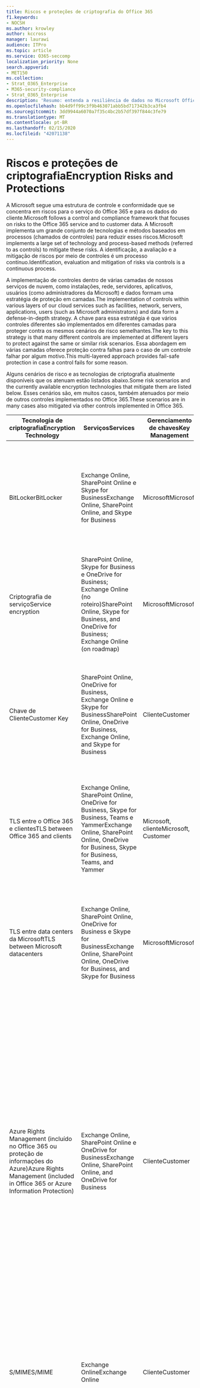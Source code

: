 ```yaml
---
title: Riscos e proteções de criptografia do Office 365
f1.keywords:
- NOCSH
ms.author: krowley
author: kccross
manager: laurawi
audience: ITPro
ms.topic: article
ms.service: O365-seccomp
localization_priority: None
search.appverid:
- MET150
ms.collection:
- Strat_O365_Enterprise
- M365-security-compliance
- Strat_O365_Enterprise
description: 'Resumo: entenda a resiliência de dados no Microsoft Office 365.'
ms.openlocfilehash: bb4d9ff99c3f9b463071abb5bd717342b3ca3fb4
ms.sourcegitcommit: 3dd9944a6070a7f35c4bc2b57df397f844c3fe79
ms.translationtype: MT
ms.contentlocale: pt-BR
ms.lasthandoff: 02/15/2020
ms.locfileid: "42071138"
---
```

# <a name="encryption-risks-and-protections"></a><span data-ttu-id="19084-103">Riscos e proteções de criptografia</span><span class="sxs-lookup"><span data-stu-id="19084-103">Encryption Risks and Protections</span></span>

<span data-ttu-id="19084-104">A Microsoft segue uma estrutura de controle e conformidade que se concentra em riscos para o serviço do Office 365 e para os dados do cliente.</span><span class="sxs-lookup"><span data-stu-id="19084-104">Microsoft follows a control and compliance framework that focuses on risks to the Office 365 service and to customer data.</span></span> <span data-ttu-id="19084-105">A Microsoft implementa um grande conjunto de tecnologias e métodos baseados em processos (chamados de controles) para reduzir esses riscos.</span><span class="sxs-lookup"><span data-stu-id="19084-105">Microsoft implements a large set of technology and process-based methods (referred to as controls) to mitigate these risks.</span></span> <span data-ttu-id="19084-106">A identificação, a avaliação e a mitigação de riscos por meio de controles é um processo contínuo.</span><span class="sxs-lookup"><span data-stu-id="19084-106">Identification, evaluation and mitigation of risks via controls is a continuous process.</span></span> 

<span data-ttu-id="19084-107">A implementação de controles dentro de várias camadas de nossos serviços de nuvem, como instalações, rede, servidores, aplicativos, usuários (como administradores da Microsoft) e dados formam uma estratégia de proteção em camadas.</span><span class="sxs-lookup"><span data-stu-id="19084-107">The implementation of controls within various layers of our cloud services such as facilities, network, servers, applications, users (such as Microsoft administrators) and data form a defense-in-depth strategy.</span></span> <span data-ttu-id="19084-108">A chave para essa estratégia é que vários controles diferentes são implementados em diferentes camadas para proteger contra os mesmos cenários de risco semelhantes.</span><span class="sxs-lookup"><span data-stu-id="19084-108">The key to this strategy is that many different controls are implemented at different layers to protect against the same or similar risk scenarios.</span></span> <span data-ttu-id="19084-109">Essa abordagem em várias camadas oferece proteção contra falhas para o caso de um controle falhar por algum motivo.</span><span class="sxs-lookup"><span data-stu-id="19084-109">This multi-layered approach provides fail-safe protection in case a control fails for some reason.</span></span>

<span data-ttu-id="19084-110">Alguns cenários de risco e as tecnologias de criptografia atualmente disponíveis que os atenuam estão listados abaixo.</span><span class="sxs-lookup"><span data-stu-id="19084-110">Some risk scenarios and the currently available encryption technologies that mitigate them are listed below.</span></span> <span data-ttu-id="19084-111">Esses cenários são, em muitos casos, também atenuados por meio de outros controles implementados no Office 365.</span><span class="sxs-lookup"><span data-stu-id="19084-111">These scenarios are in many cases also mitigated via other controls implemented in Office 365.</span></span>

| <span data-ttu-id="19084-112">Tecnologia de criptografia</span><span class="sxs-lookup"><span data-stu-id="19084-112">Encryption Technology</span></span> | <span data-ttu-id="19084-113">Serviços</span><span class="sxs-lookup"><span data-stu-id="19084-113">Services</span></span> | <span data-ttu-id="19084-114">Gerenciamento de chaves</span><span class="sxs-lookup"><span data-stu-id="19084-114">Key Management</span></span> | <span data-ttu-id="19084-115">Cenário de risco</span><span class="sxs-lookup"><span data-stu-id="19084-115">Risk Scenario</span></span> | <span data-ttu-id="19084-116">Valor</span><span class="sxs-lookup"><span data-stu-id="19084-116">Value</span></span> |
|----------------------------------------------------------------------------------|--------------------------------------------------------------------------------------------------|---------------------|------------------------------------------------------------------------------------------------------------------------------------------|---------------------------------------------------------------------------------------------------------------------------------------------------------------------------------------------------------------------------------------------------------------------------------------------------------------------------------------------------------------------------------------------------------------------------------|
| <span data-ttu-id="19084-117">BitLocker</span><span class="sxs-lookup"><span data-stu-id="19084-117">BitLocker</span></span> | <span data-ttu-id="19084-118">Exchange Online, SharePoint Online e Skype for Business</span><span class="sxs-lookup"><span data-stu-id="19084-118">Exchange Online, SharePoint Online, and Skype for Business</span></span> | <span data-ttu-id="19084-119">Microsoft</span><span class="sxs-lookup"><span data-stu-id="19084-119">Microsoft</span></span> | <span data-ttu-id="19084-120">Discos ou servidores no Office 365 são roubados ou reciclados incorretamente.</span><span class="sxs-lookup"><span data-stu-id="19084-120">Disks or servers in Office 365 are stolen or improperly recycled.</span></span> | <span data-ttu-id="19084-121">O BitLocker fornece uma abordagem que não é segura para proteção contra perda de dados devido a hardwares roubados ou incorretamente reciclados (servidor/disco).</span><span class="sxs-lookup"><span data-stu-id="19084-121">BitLocker provides a fail-safe approach to protect against loss of data due to stolen or improperly recycled hardware (server/disk).</span></span> |
| <span data-ttu-id="19084-122">Criptografia de serviço</span><span class="sxs-lookup"><span data-stu-id="19084-122">Service encryption</span></span> | <span data-ttu-id="19084-123">SharePoint Online, Skype for Business e OneDrive for Business; Exchange Online (no roteiro)</span><span class="sxs-lookup"><span data-stu-id="19084-123">SharePoint Online, Skype for Business, and OneDrive for Business; Exchange Online (on roadmap)</span></span> | <span data-ttu-id="19084-124">Microsoft</span><span class="sxs-lookup"><span data-stu-id="19084-124">Microsoft</span></span> | <span data-ttu-id="19084-125">O hacker interno ou externo tenta acessar arquivos/dados individuais como um blob.</span><span class="sxs-lookup"><span data-stu-id="19084-125">Internal or external hacker tries to access individual files/data as a blob.</span></span> | <span data-ttu-id="19084-126">Os dados criptografados não podem ser descriptografados sem acesso a chaves.</span><span class="sxs-lookup"><span data-stu-id="19084-126">The encrypted data cannot be decrypted without access to keys.</span></span> <span data-ttu-id="19084-127">Ajuda a reduzir o risco de um hacker acessar dados.</span><span class="sxs-lookup"><span data-stu-id="19084-127">Helps to mitigate risk of a hacker accessing data.</span></span> |
| <span data-ttu-id="19084-128">Chave de Cliente</span><span class="sxs-lookup"><span data-stu-id="19084-128">Customer Key</span></span> | <span data-ttu-id="19084-129">SharePoint Online, OneDrive for Business, Exchange Online e Skype for Business</span><span class="sxs-lookup"><span data-stu-id="19084-129">SharePoint Online, OneDrive for Business, Exchange Online, and Skype for Business</span></span> | <span data-ttu-id="19084-130">Cliente</span><span class="sxs-lookup"><span data-stu-id="19084-130">Customer</span></span> | <span data-ttu-id="19084-131">N/A (este recurso foi criado como um recurso de conformidade, não como uma mitigação para qualquer risco.)</span><span class="sxs-lookup"><span data-stu-id="19084-131">N/A (This feature is designed as a compliance feature; not as a mitigation for any risk.)</span></span> | <span data-ttu-id="19084-132">Ajuda os clientes a cumprir as obrigações de conformidade e regulamentação internas, e a capacidade de sair do serviço do Office 365 e revogar o acesso da Microsoft aos dados</span><span class="sxs-lookup"><span data-stu-id="19084-132">Helps customers meet internal regulation and compliance obligations, and the ability to leave the Office 365 service and revoke Microsoft’s access to data</span></span> |
| <span data-ttu-id="19084-133">TLS entre o Office 365 e clientes</span><span class="sxs-lookup"><span data-stu-id="19084-133">TLS between Office 365 and clients</span></span> | <span data-ttu-id="19084-134">Exchange Online, SharePoint Online, OneDrive for Business, Skype for Business, Teams e Yammer</span><span class="sxs-lookup"><span data-stu-id="19084-134">Exchange Online, SharePoint Online, OneDrive for Business, Skype for Business, Teams, and Yammer</span></span> | <span data-ttu-id="19084-135">Microsoft, cliente</span><span class="sxs-lookup"><span data-stu-id="19084-135">Microsoft, Customer</span></span> | <span data-ttu-id="19084-136">Man-in-the-Middle ou outro ataque para tocar no fluxo de dados entre o Office 365 e computadores cliente na Internet.</span><span class="sxs-lookup"><span data-stu-id="19084-136">Man-in-the-middle or other attack to tap the data flow between Office 365 and client computers over Internet.</span></span> | <span data-ttu-id="19084-137">Essa implementação fornece valor para a Microsoft e para os clientes e garante a integridade dos dados à medida que ele flui entre o Office 365 e o cliente.</span><span class="sxs-lookup"><span data-stu-id="19084-137">This implementation provides value to both Microsoft and customers and assures data integrity as it flows between Office 365 and the client.</span></span> |
| <span data-ttu-id="19084-138">TLS entre data centers da Microsoft</span><span class="sxs-lookup"><span data-stu-id="19084-138">TLS between Microsoft datacenters</span></span> | <span data-ttu-id="19084-139">Exchange Online, SharePoint Online, OneDrive for Business e Skype for Business</span><span class="sxs-lookup"><span data-stu-id="19084-139">Exchange Online, SharePoint Online, OneDrive for Business, and Skype for Business</span></span> | <span data-ttu-id="19084-140">Microsoft</span><span class="sxs-lookup"><span data-stu-id="19084-140">Microsoft</span></span> | <span data-ttu-id="19084-141">Man-in-the-Middle ou outro ataque para tocar no fluxo de dados do cliente entre os servidores do Office 365 localizados em diferentes Microsoft datacenters.</span><span class="sxs-lookup"><span data-stu-id="19084-141">Man-in-the-middle or other attack to tap the customer data flow between Office 365 servers located in different Microsoft datacenters.</span></span> | <span data-ttu-id="19084-142">Essa implementação é outro método para proteger os dados contra ataques entre os datacenters da Microsoft.</span><span class="sxs-lookup"><span data-stu-id="19084-142">This implementation is another method to protect data against attacks between Microsoft datacenters.</span></span> |
| <span data-ttu-id="19084-143">Azure Rights Management (incluído no Office 365 ou proteção de informações do Azure)</span><span class="sxs-lookup"><span data-stu-id="19084-143">Azure Rights Management (included in Office 365 or Azure Information Protection)</span></span> | <span data-ttu-id="19084-144">Exchange Online, SharePoint Online e OneDrive for Business</span><span class="sxs-lookup"><span data-stu-id="19084-144">Exchange Online, SharePoint Online, and OneDrive for Business</span></span> | <span data-ttu-id="19084-145">Cliente</span><span class="sxs-lookup"><span data-stu-id="19084-145">Customer</span></span> | <span data-ttu-id="19084-146">Os dados se enquadram em mãos de uma pessoa que não deve ter acesso aos dados.</span><span class="sxs-lookup"><span data-stu-id="19084-146">Data falls into the hands of a person who should not have access to the data.</span></span> | <span data-ttu-id="19084-147">A proteção de informações do Azure usa o Azure RMS, que fornece valor para os clientes usando criptografia, identidade e políticas de autorização para ajudar a proteger arquivos e emails em vários dispositivos.</span><span class="sxs-lookup"><span data-stu-id="19084-147">Azure Information Protection uses Azure RMS which provides value to customers by using encryption, identity, and authorization policies to help secure files and email across multiple devices.</span></span> <span data-ttu-id="19084-148">O Azure RMS fornece valor para os clientes em que todos os emails originados do Office 365 que correspondem a determinados critérios (ou seja, todos os emails para um determinado endereço) podem ser criptografados automaticamente antes de serem enviados para outro destinatário.</span><span class="sxs-lookup"><span data-stu-id="19084-148">Azure RMS provides value to customers where all emails originating from Office 365 that match certain criteria (i.e., all emails to a certain address) can be automatically encrypted before they get sent to another recipient.</span></span> |
| <span data-ttu-id="19084-149">S/MIME</span><span class="sxs-lookup"><span data-stu-id="19084-149">S/MIME</span></span> | <span data-ttu-id="19084-150">Exchange Online</span><span class="sxs-lookup"><span data-stu-id="19084-150">Exchange Online</span></span> | <span data-ttu-id="19084-151">Cliente</span><span class="sxs-lookup"><span data-stu-id="19084-151">Customer</span></span> | <span data-ttu-id="19084-152">O email fica nas mãos de uma pessoa que não é o destinatário pretendido.</span><span class="sxs-lookup"><span data-stu-id="19084-152">Email falls into the hands of a person who is not the intended recipient.</span></span> | <span data-ttu-id="19084-153">O S/MIME fornece valor aos clientes, assegurando que o email criptografado com S/MIME só possa ser descriptografado pelo destinatário direto do email.</span><span class="sxs-lookup"><span data-stu-id="19084-153">S/MIME provides value to customers by assuring that email encrypted with S/MIME can only be decrypted by the direct recipient of the email.</span></span> |
| <span data-ttu-id="19084-154">Criptografia de Mensagem do Office 365</span><span class="sxs-lookup"><span data-stu-id="19084-154">Office 365 Message Encryption</span></span> | <span data-ttu-id="19084-155">Exchange Online, SharePoint Online</span><span class="sxs-lookup"><span data-stu-id="19084-155">Exchange Online, SharePoint Online</span></span> | <span data-ttu-id="19084-156">Cliente</span><span class="sxs-lookup"><span data-stu-id="19084-156">Customer</span></span> | <span data-ttu-id="19084-157">Emails, incluindo anexos protegidos, se enquadram em mãos de uma pessoa dentro ou fora do Office 365, que não é o destinatário pretendido do email.</span><span class="sxs-lookup"><span data-stu-id="19084-157">Email, including protected attachments, falls in hands of a person either within or outside Office 365 who is not the intended recipient of the email.</span></span> | <span data-ttu-id="19084-158">OME fornece valor para os clientes em que todos os emails originados do Office 365 que correspondem a determinados critérios (ou seja, todos os emails de um determinado endereço) são criptografados automaticamente antes de serem enviados para outro destinatário interno ou externo.</span><span class="sxs-lookup"><span data-stu-id="19084-158">OME provides value to customers where all emails originating from Office 365 that match certain criteria (i.e., all emails to a certain address) are automatically encrypted before they get sent to another internal or an external recipient.</span></span> |
| <span data-ttu-id="19084-159">TLS SMTP com organização de parceiro</span><span class="sxs-lookup"><span data-stu-id="19084-159">SMTP TLS with partner organization</span></span> | <span data-ttu-id="19084-160">Exchange Online</span><span class="sxs-lookup"><span data-stu-id="19084-160">Exchange Online</span></span> | <span data-ttu-id="19084-161">Cliente</span><span class="sxs-lookup"><span data-stu-id="19084-161">Customer</span></span> | <span data-ttu-id="19084-162">O email é interceptado por meio de um homem ou outro ataque enquanto estiver em trânsito de um locatário do Office 365 para outra organização de parceiro.</span><span class="sxs-lookup"><span data-stu-id="19084-162">Email is intercepted via a man-in-the-middle or other attack while in transit from an Office 365 tenant to another partner organization.</span></span> | <span data-ttu-id="19084-163">Este cenário fornece valor ao cliente, de forma que eles possam enviar/receber todos os emails entre o locatário do Office 365 e a organização de email do seu parceiro dentro de um canal SMTP criptografado.</span><span class="sxs-lookup"><span data-stu-id="19084-163">This scenario provides value to the customer such that they can send/receive all emails between their Office 365 tenant and their partner’s email organization inside an encrypted SMTP channel.</span></span> |

## <a name="encryption-technologies-available-in-office-365-multi-tenant-environments"></a><span data-ttu-id="19084-164">Tecnologias de criptografia disponíveis nos ambientes de vários locatários do Office 365</span><span class="sxs-lookup"><span data-stu-id="19084-164">Encryption technologies available in Office 365 multi-tenant environments</span></span>

| <span data-ttu-id="19084-165">Tecnologia de criptografia</span><span class="sxs-lookup"><span data-stu-id="19084-165">Encryption Technology</span></span> | <span data-ttu-id="19084-166">Implementado por</span><span class="sxs-lookup"><span data-stu-id="19084-166">Implemented by</span></span> | <span data-ttu-id="19084-167">Algoritmo de troca de chaves e segurança</span><span class="sxs-lookup"><span data-stu-id="19084-167">Key Exchange Algorithm and Strength</span></span> | <span data-ttu-id="19084-168">Gerenciamento de chaves \*</span><span class="sxs-lookup"><span data-stu-id="19084-168">Key Management\*</span></span> | <span data-ttu-id="19084-169">FIPS 140-2 validado</span><span class="sxs-lookup"><span data-stu-id="19084-169">FIPS 140-2 Validated</span></span> |
|----------------------------------------------------------------------------------|-------------------------|------------------------------------------------------------------------------------------------------------------------------------------------------------------------------------|--------------------------------------------------------------------------------------------------------------------------------------------------------------------------------------------------------------------------------------------------------------------------------------------------------------------------------------------------------------------------------------------------------------------------------------------------------------------------------------------------------------------------------------------------------------------------------------------------------------------------------------------------------------------------------------------------------------------------------------------------------------------------------------------------------------------------------------------------------------------------------------------------------------|-----------------------------------------------------------------------|
| <span data-ttu-id="19084-170">BitLocker</span><span class="sxs-lookup"><span data-stu-id="19084-170">BitLocker</span></span> | <span data-ttu-id="19084-171">Exchange Online</span><span class="sxs-lookup"><span data-stu-id="19084-171">Exchange Online</span></span> | <span data-ttu-id="19084-172">AES 128-bit +</span><span class="sxs-lookup"><span data-stu-id="19084-172">AES 128-bit+</span></span> | <span data-ttu-id="19084-173">A chave externa AES é armazenada em um segredo seguro e no registro do Exchange Server.</span><span class="sxs-lookup"><span data-stu-id="19084-173">AES external key is stored in a Secret Safe and in the registry of the Exchange server.</span></span> <span data-ttu-id="19084-174">O segredo é um repositório seguro que requer elevação e aprovações de alto nível para o acesso.</span><span class="sxs-lookup"><span data-stu-id="19084-174">The Secret Safe is a secured repository that requires high-level elevation and approvals to access.</span></span> <span data-ttu-id="19084-175">O acesso pode ser solicitado e aprovado apenas usando uma ferramenta interna chamada lockbox.</span><span class="sxs-lookup"><span data-stu-id="19084-175">Access can be requested and approved only by using an internal tool called Lockbox.</span></span> <span data-ttu-id="19084-176">A chave externa AES também é armazenada no módulo de plataforma confiável no servidor.</span><span class="sxs-lookup"><span data-stu-id="19084-176">The AES external key is also stored in the Trusted Platform Module in the server.</span></span> <span data-ttu-id="19084-177">Uma senha numérica de 48 dígitos é armazenada no Active Directory e protegida por lockbox.</span><span class="sxs-lookup"><span data-stu-id="19084-177">A 48-digit numerical password is stored in Active Directory and protected by Lockbox.</span></span> | <span data-ttu-id="19084-178">Sim, para servidores que usam AES 256 bits \* \*</span><span class="sxs-lookup"><span data-stu-id="19084-178">Yes, for servers that use AES 256-bit\*\*</span></span> |
|  | <span data-ttu-id="19084-179">SharePoint Online</span><span class="sxs-lookup"><span data-stu-id="19084-179">SharePoint Online</span></span> | <span data-ttu-id="19084-180">AES de 256 bits</span><span class="sxs-lookup"><span data-stu-id="19084-180">AES 256-bit</span></span> | <span data-ttu-id="19084-181">A chave externa AES é armazenada em um segredo seguro.</span><span class="sxs-lookup"><span data-stu-id="19084-181">AES external key is stored in a Secret Safe.</span></span> <span data-ttu-id="19084-182">O segredo é um repositório seguro que requer elevação e aprovações de alto nível para o acesso.</span><span class="sxs-lookup"><span data-stu-id="19084-182">The Secret Safe is a secured repository that requires high-level elevation and approvals to access.</span></span> <span data-ttu-id="19084-183">O acesso pode ser solicitado e aprovado apenas usando uma ferramenta interna chamada lockbox.</span><span class="sxs-lookup"><span data-stu-id="19084-183">Access can be requested and approved only by using an internal tool called Lockbox.</span></span> <span data-ttu-id="19084-184">A chave externa AES também é armazenada no módulo de plataforma confiável no servidor.</span><span class="sxs-lookup"><span data-stu-id="19084-184">The AES external key is also stored in the Trusted Platform Module in the server.</span></span> <span data-ttu-id="19084-185">Uma senha numérica de 48 dígitos é armazenada no Active Directory e protegida por lockbox.</span><span class="sxs-lookup"><span data-stu-id="19084-185">A 48-digit numerical password is stored in Active Directory and protected by Lockbox.</span></span> | <span data-ttu-id="19084-186">Sim</span><span class="sxs-lookup"><span data-stu-id="19084-186">Yes</span></span> |
|  | <span data-ttu-id="19084-187">Skype for Business</span><span class="sxs-lookup"><span data-stu-id="19084-187">Skype for Business</span></span> | <span data-ttu-id="19084-188">AES de 256 bits</span><span class="sxs-lookup"><span data-stu-id="19084-188">AES 256-bit</span></span> | <span data-ttu-id="19084-189">A chave externa AES é armazenada em um segredo seguro.</span><span class="sxs-lookup"><span data-stu-id="19084-189">AES external key is stored in a Secret Safe.</span></span> <span data-ttu-id="19084-190">O segredo é um repositório seguro que requer elevação e aprovações de alto nível para o acesso.</span><span class="sxs-lookup"><span data-stu-id="19084-190">The Secret Safe is a secured repository that requires high-level elevation and approvals to access.</span></span> <span data-ttu-id="19084-191">O acesso pode ser solicitado e aprovado apenas usando uma ferramenta interna chamada lockbox.</span><span class="sxs-lookup"><span data-stu-id="19084-191">Access can be requested and approved only by using an internal tool called Lockbox.</span></span> <span data-ttu-id="19084-192">A chave externa AES também é armazenada no módulo de plataforma confiável no servidor.</span><span class="sxs-lookup"><span data-stu-id="19084-192">The AES external key is also stored in the Trusted Platform Module in the server.</span></span> <span data-ttu-id="19084-193">Uma senha numérica de 48 dígitos é armazenada no Active Directory e protegida por lockbox.</span><span class="sxs-lookup"><span data-stu-id="19084-193">A 48-digit numerical password is stored in Active Directory and protected by Lockbox.</span></span> | <span data-ttu-id="19084-194">Sim</span><span class="sxs-lookup"><span data-stu-id="19084-194">Yes</span></span> |
| <span data-ttu-id="19084-195">Criptografia de serviço</span><span class="sxs-lookup"><span data-stu-id="19084-195">Service Encryption</span></span> | <span data-ttu-id="19084-196">SharePoint Online</span><span class="sxs-lookup"><span data-stu-id="19084-196">SharePoint Online</span></span> | <span data-ttu-id="19084-197">AES de 256 bits</span><span class="sxs-lookup"><span data-stu-id="19084-197">AES 256-bit</span></span> | <span data-ttu-id="19084-198">As chaves usadas para criptografar os BLOBs são armazenadas no banco de dados de conteúdo do SharePoint Online.</span><span class="sxs-lookup"><span data-stu-id="19084-198">The keys used to encrypt the blobs are stored in the SharePoint Online Content Database.</span></span> <span data-ttu-id="19084-199">Os bancos de dados de conteúdo do SharePoint Online são protegidos por controles de acesso ao banco de dados e criptografia em repouso.</span><span class="sxs-lookup"><span data-stu-id="19084-199">The SharePoint Online Content Databases is protected by database access controls and encryption at rest.</span></span> <span data-ttu-id="19084-200">A criptografia é realizada usando o TDE no banco de dados SQL do Azure.</span><span class="sxs-lookup"><span data-stu-id="19084-200">Encryption is performed using TDE in Azure SQL Database.</span></span> <span data-ttu-id="19084-201">Esses segredos estão no nível de serviço do SharePoint Online, e não no nível do locatário.</span><span class="sxs-lookup"><span data-stu-id="19084-201">These secrets are at the service level for SharePoint Online, not at the tenant level.</span></span> <span data-ttu-id="19084-202">Esses segredos (às vezes chamados de chaves mestras) são armazenados em um repositório seguro separado chamado de armazenamento de chave.</span><span class="sxs-lookup"><span data-stu-id="19084-202">These secrets (sometimes referred to as the master keys) are stored in a separate secure repository called the Key Store.</span></span> <span data-ttu-id="19084-203">O TDE fornece segurança em repouso para o banco de dados ativo e os backups e logs de transações.</span><span class="sxs-lookup"><span data-stu-id="19084-203">TDE provides security at rest for both the active database and the database backups and transaction logs.</span></span> <span data-ttu-id="19084-204">Quando os clientes fornecem a chave opcional, a chave do cliente é armazenada no Azure Key Vault, e o serviço usa a chave para criptografar uma chave de locatário, que é usada para criptografar uma chave de site, que é usada para criptografar as chaves de nível de arquivo.</span><span class="sxs-lookup"><span data-stu-id="19084-204">When customers provide the optional key, the customer key is stored in Azure Key Vault, and the service uses the key to encrypt a tenant key, which is used to encrypt a site key, which is then used to encrypt the file level keys.</span></span> <span data-ttu-id="19084-205">Essencialmente, uma nova hierarquia de chave é introduzida quando o cliente fornece uma chave.</span><span class="sxs-lookup"><span data-stu-id="19084-205">Essentially, a new key hierarchy is introduced when the customer provides a key.</span></span> | <span data-ttu-id="19084-206">Sim</span><span class="sxs-lookup"><span data-stu-id="19084-206">Yes</span></span> |
|  | <span data-ttu-id="19084-207">Skype for Business</span><span class="sxs-lookup"><span data-stu-id="19084-207">Skype for Business</span></span> | <span data-ttu-id="19084-208">AES de 256 bits</span><span class="sxs-lookup"><span data-stu-id="19084-208">AES 256-bit</span></span> | <span data-ttu-id="19084-209">Cada item de dados é criptografado usando uma chave de 256 bits gerada aleatoriamente diferente.</span><span class="sxs-lookup"><span data-stu-id="19084-209">Each piece of data is encrypted using a different randomly generated 256-bit key.</span></span> <span data-ttu-id="19084-210">A chave de criptografia é armazenada em um arquivo XML de metadados correspondente, que também é criptografado por uma chave mestra por conferência.</span><span class="sxs-lookup"><span data-stu-id="19084-210">The encryption key is stored in a corresponding metadata XML file which is also encrypted by a per-conference master key.</span></span> <span data-ttu-id="19084-211">A chave mestra também é gerada aleatoriamente uma vez por conferência.</span><span class="sxs-lookup"><span data-stu-id="19084-211">The master key is also randomly generated once per conference.</span></span> | <span data-ttu-id="19084-212">Sim</span><span class="sxs-lookup"><span data-stu-id="19084-212">Yes</span></span> |
|  | <span data-ttu-id="19084-213">Exchange Online</span><span class="sxs-lookup"><span data-stu-id="19084-213">Exchange Online</span></span> | <span data-ttu-id="19084-214">AES de 256 bits</span><span class="sxs-lookup"><span data-stu-id="19084-214">AES 256-bit</span></span> | <span data-ttu-id="19084-215">Cada caixa de correio é criptografada usando uma política de criptografia de dados que usa chaves de criptografia controladas pela Microsoft (no roteiro) ou pelo cliente (quando a chave do cliente é usada).</span><span class="sxs-lookup"><span data-stu-id="19084-215">Each mailbox is encrypted using a data encryption policy that uses encryption keys controlled by Microsoft (on roadmap) or by the customer (when Customer Key is used).</span></span> | <span data-ttu-id="19084-216">Sim</span><span class="sxs-lookup"><span data-stu-id="19084-216">Yes</span></span> |
| <span data-ttu-id="19084-217">TLS entre o Office 365 e clientes/parceiros</span><span class="sxs-lookup"><span data-stu-id="19084-217">TLS between Office 365 and clients/partners</span></span> | <span data-ttu-id="19084-218">Exchange Online</span><span class="sxs-lookup"><span data-stu-id="19084-218">Exchange Online</span></span> | [<span data-ttu-id="19084-219">TLS oportunista que oferece suporte a pacotes de codificação múltiplos</span><span class="sxs-lookup"><span data-stu-id="19084-219">Opportunistic TLS supporting multiple cipher suites</span></span>](https://technet.microsoft.com/library/mt163898.aspx) | <span data-ttu-id="19084-220">O certificado TLS do Exchange Online (outlook.office.com) é um certificado de SHA256RSA de 2048 bits emitido pela raiz do Baltimore CyberTrust.</span><span class="sxs-lookup"><span data-stu-id="19084-220">The TLS certificate for Exchange Online (outlook.office.com) is a 2048-bit SHA256RSA certificate issued by Baltimore CyberTrust Root.</span></span> <br> <br> <span data-ttu-id="19084-221">O certificado raiz TLS para o Exchange Online é um certificado de SHA1RSA de 2048 bits emitido pela raiz CyberTrust do Baltimore.</span><span class="sxs-lookup"><span data-stu-id="19084-221">The TLS root certificate for Exchange Online is a 2048-bit SHA1RSA certificate issued by Baltimore CyberTrust Root.</span></span> | <span data-ttu-id="19084-222">Sim, quando o TLS 1,2 com intensidade de codificação de 256 bits é usado</span><span class="sxs-lookup"><span data-stu-id="19084-222">Yes, when TLS 1.2 with 256-bit cipher strength is used</span></span> |
|  | <span data-ttu-id="19084-223">SharePoint Online</span><span class="sxs-lookup"><span data-stu-id="19084-223">SharePoint Online</span></span> | <span data-ttu-id="19084-224">TLS 1,2 com AES 256</span><span class="sxs-lookup"><span data-stu-id="19084-224">TLS 1.2 with AES 256</span></span> <br> <br> [<span data-ttu-id="19084-225">Criptografia de dados no OneDrive for Business e no SharePoint Online</span><span class="sxs-lookup"><span data-stu-id="19084-225">Data Encryption in OneDrive for Business and SharePoint Online</span></span>](https://technet.microsoft.com/library/dn905447.aspx) | <span data-ttu-id="19084-226">O certificado TLS do SharePoint Online (\*. sharepoint.com) é um certificado de SHA256RSA de 2048 bits emitido pela raiz do Baltimore CyberTrust.</span><span class="sxs-lookup"><span data-stu-id="19084-226">The TLS certificate for SharePoint Online (\*.sharepoint.com) is a 2048-bit SHA256RSA certificate issued by Baltimore CyberTrust Root.</span></span> <br> <br> <span data-ttu-id="19084-227">O certificado raiz TLS para o SharePoint Online é um certificado de SHA1RSA de 2048 bits emitido pela raiz CyberTrust do Baltimore.</span><span class="sxs-lookup"><span data-stu-id="19084-227">The TLS root certificate for SharePoint Online is a 2048-bit SHA1RSA certificate issued by Baltimore CyberTrust Root.</span></span> | <span data-ttu-id="19084-228">Sim</span><span class="sxs-lookup"><span data-stu-id="19084-228">Yes</span></span> |
|  | <span data-ttu-id="19084-229">Skype for Business</span><span class="sxs-lookup"><span data-stu-id="19084-229">Skype for Business</span></span> | [<span data-ttu-id="19084-230">TLS para comunicações SIP e sessões de compartilhamento de dados do PSOM</span><span class="sxs-lookup"><span data-stu-id="19084-230">TLS for SIP communications and PSOM data sharing sessions</span></span>](https://support.office.com/article/Set-up-your-network-for-Skype-for-Business-Online-d21f89b0-3afc-432e-b735-036b2432fdbf) | <span data-ttu-id="19084-231">O certificado TLS do Skype for Business (\*. lync.com) é um certificado de SHA256RSA de 2048 bits emitido pela raiz do Baltimore CyberTrust.</span><span class="sxs-lookup"><span data-stu-id="19084-231">The TLS certificate for Skype for Business (\*.lync.com) is a 2048-bit SHA256RSA certificate issued by Baltimore CyberTrust Root.</span></span> <br> <br> <span data-ttu-id="19084-232">O certificado raiz TLS para o Skype for Business é um certificado de SHA256RSA de 2048 bits emitido pela raiz CyberTrust do Baltimore.</span><span class="sxs-lookup"><span data-stu-id="19084-232">The TLS root certificate for Skype for Business is a 2048-bit SHA256RSA certificate issued by Baltimore CyberTrust Root.</span></span> | <span data-ttu-id="19084-233">Sim</span><span class="sxs-lookup"><span data-stu-id="19084-233">Yes</span></span> |
|  | <span data-ttu-id="19084-234">Microsoft Teams</span><span class="sxs-lookup"><span data-stu-id="19084-234">Microsoft Teams</span></span> | <span data-ttu-id="19084-235">TLS 1,2 com AES 256</span><span class="sxs-lookup"><span data-stu-id="19084-235">TLS 1.2 with AES 256</span></span> <br> <br> [<span data-ttu-id="19084-236">Perguntas frequentes sobre o Microsoft Teams – ajuda do administrador</span><span class="sxs-lookup"><span data-stu-id="19084-236">Frequently asked questions about Microsoft Teams – Admin Help</span></span>](https://docs.microsoft.com/MicrosoftTeams/teams-overview) | <span data-ttu-id="19084-237">O certificado TLS para o Microsoft Teams (teams.microsoft.com, edge.skype.com) é um certificado SHA256RSA de 2048 bits emitido pela raiz CyberTrust Baltimore.</span><span class="sxs-lookup"><span data-stu-id="19084-237">The TLS certificate for Microsoft Teams (teams.microsoft.com, edge.skype.com) is a 2048-bit SHA256RSA certificate issued by Baltimore CyberTrust Root.</span></span> <br> <br> <span data-ttu-id="19084-238">O certificado raiz TLS para o Microsoft Teams é um certificado de SHA256RSA de 2048 bits emitido pela raiz CyberTrust do Baltimore.</span><span class="sxs-lookup"><span data-stu-id="19084-238">The TLS root certificate for Microsoft Teams is a 2048-bit SHA256RSA certificate issued by Baltimore CyberTrust Root.</span></span> | <span data-ttu-id="19084-239">Sim</span><span class="sxs-lookup"><span data-stu-id="19084-239">Yes</span></span> |
| <span data-ttu-id="19084-240">TLS entre data centers da Microsoft</span><span class="sxs-lookup"><span data-stu-id="19084-240">TLS between Microsoft datacenters</span></span> | <span data-ttu-id="19084-241">Todos os serviços do Office 365</span><span class="sxs-lookup"><span data-stu-id="19084-241">All Office 365 services</span></span> | <span data-ttu-id="19084-242">TLS 1,2 com AES 256</span><span class="sxs-lookup"><span data-stu-id="19084-242">TLS 1.2 with AES 256</span></span> <br> <br> <span data-ttu-id="19084-243">SRTP (protocolo de transporte em tempo real seguro)</span><span class="sxs-lookup"><span data-stu-id="19084-243">Secure Real-time Transport Protocol (SRTP)</span></span> | <span data-ttu-id="19084-244">A Microsoft usa uma autoridade de certificação gerenciada internamente e implantada para comunicações entre servidores entre data centers da Microsoft.</span><span class="sxs-lookup"><span data-stu-id="19084-244">Microsoft uses an internally managed and deployed certification authority for server-to-server communications between Microsoft datacenters.</span></span> | <span data-ttu-id="19084-245">Sim</span><span class="sxs-lookup"><span data-stu-id="19084-245">Yes</span></span> |
| <span data-ttu-id="19084-246">Azure Rights Management (incluído no Office 365 ou proteção de informações do Azure)</span><span class="sxs-lookup"><span data-stu-id="19084-246">Azure Rights Management (included in Office 365 or Azure Information Protection)</span></span> | <span data-ttu-id="19084-247">Exchange Online</span><span class="sxs-lookup"><span data-stu-id="19084-247">Exchange Online</span></span> | <span data-ttu-id="19084-248">Suporta o [modo criptográfico 2](https://docs.microsoft.com/previous-versions/windows/it-pro/windows-server-2008-R2-and-2008/hh867439(v=ws.10)), uma implementação CRIPTOGRÁFICA do RMS atualizada e aprimorada.</span><span class="sxs-lookup"><span data-stu-id="19084-248">Supports [Cryptographic Mode 2](https://docs.microsoft.com/previous-versions/windows/it-pro/windows-server-2008-R2-and-2008/hh867439(v=ws.10)), an updated and enhanced RMS cryptographic implementation.</span></span> <span data-ttu-id="19084-249">Ele suporta o RSA 2048 para assinatura e criptografia e SHA-256 para hash na assinatura.</span><span class="sxs-lookup"><span data-stu-id="19084-249">It supports RSA 2048 for signature and encryption, and SHA-256 for hash in the signature.</span></span> | <span data-ttu-id="19084-250">[Gerenciado pela Microsoft](https://docs.microsoft.com/azure/information-protection/plan-implement-tenant-key).</span><span class="sxs-lookup"><span data-stu-id="19084-250">[Managed by Microsoft](https://docs.microsoft.com/azure/information-protection/plan-implement-tenant-key).</span></span> | <span data-ttu-id="19084-251">Sim</span><span class="sxs-lookup"><span data-stu-id="19084-251">Yes</span></span> |
|  | <span data-ttu-id="19084-252">SharePoint Online</span><span class="sxs-lookup"><span data-stu-id="19084-252">SharePoint Online</span></span> | <span data-ttu-id="19084-253">Suporta o [modo criptográfico 2](https://docs.microsoft.com/previous-versions/windows/it-pro/windows-server-2008-R2-and-2008/hh867439(v=ws.10)), uma implementação CRIPTOGRÁFICA do RMS atualizada e aprimorada.</span><span class="sxs-lookup"><span data-stu-id="19084-253">Supports [Cryptographic Mode 2](https://docs.microsoft.com/previous-versions/windows/it-pro/windows-server-2008-R2-and-2008/hh867439(v=ws.10)), an updated and enhanced RMS cryptographic implementation.</span></span> <span data-ttu-id="19084-254">Ele suporta o RSA 2048 para assinatura e criptografia e SHA-256 para assinatura.</span><span class="sxs-lookup"><span data-stu-id="19084-254">It supports RSA 2048 for signature and encryption, and SHA-256 for signature.</span></span> | <span data-ttu-id="19084-255">[Gerenciado pela Microsoft](https://docs.microsoft.com/azure/information-protection/plan-implement-tenant-key), que é a configuração padrão; ou</span><span class="sxs-lookup"><span data-stu-id="19084-255">[Managed by Microsoft](https://docs.microsoft.com/azure/information-protection/plan-implement-tenant-key), which is the default setting; or</span></span> <br> <br> <span data-ttu-id="19084-256">Gerenciado pelo cliente, que é uma alternativa para chaves gerenciadas pela Microsoft.</span><span class="sxs-lookup"><span data-stu-id="19084-256">Customer-managed, which is an alternative to Microsoft-managed keys.</span></span> <span data-ttu-id="19084-257">A organização que tem uma assinatura do Azure gerenciada por ti pode usar o BYOK e registrar seu uso sem custo adicional.</span><span class="sxs-lookup"><span data-stu-id="19084-257">Organization that have an IT-managed Azure subscription can use BYOK and log its usage at no extra charge.</span></span> <span data-ttu-id="19084-258">Para saber mais, confira [implementação traga sua própria chave](https://docs.microsoft.com/azure/information-protection/plan-implement-tenant-key).</span><span class="sxs-lookup"><span data-stu-id="19084-258">For more information, see [Implementing bring your own key](https://docs.microsoft.com/azure/information-protection/plan-implement-tenant-key).</span></span> <span data-ttu-id="19084-259">Nessa configuração, os HSMs Thales são usados para proteger suas chaves.</span><span class="sxs-lookup"><span data-stu-id="19084-259">In this configuration, Thales HSMs are used to protect your keys.</span></span> <span data-ttu-id="19084-260">Para obter mais informações, consulte [Thales HSMs e Azure RMS](https://www.thales-esecurity.com/msrms/cloud).</span><span class="sxs-lookup"><span data-stu-id="19084-260">For more information, see [Thales HSMs and Azure RMS](https://www.thales-esecurity.com/msrms/cloud).</span></span> | <span data-ttu-id="19084-261">Sim</span><span class="sxs-lookup"><span data-stu-id="19084-261">Yes</span></span> |
| <span data-ttu-id="19084-262">S/MIME</span><span class="sxs-lookup"><span data-stu-id="19084-262">S/MIME</span></span> | <span data-ttu-id="19084-263">Exchange Online</span><span class="sxs-lookup"><span data-stu-id="19084-263">Exchange Online</span></span> | <span data-ttu-id="19084-264">Padrão 1,5 de sintaxe de mensagens criptografadas (#7 PKCS)</span><span class="sxs-lookup"><span data-stu-id="19084-264">Cryptographic Message Syntax Standard 1.5 (PKCS #7)</span></span> | <span data-ttu-id="19084-265">Depende da infraestrutura de chave pública gerenciada pelo cliente implantada.</span><span class="sxs-lookup"><span data-stu-id="19084-265">Depends on the customer-managed public key infrastructure deployed.</span></span> <span data-ttu-id="19084-266">O gerenciamento de chaves é realizado pelo cliente e a Microsoft nunca tem acesso às chaves privadas usadas para assinatura e descriptografia.</span><span class="sxs-lookup"><span data-stu-id="19084-266">Key management is performed by the customer, and Microsoft never has access to the private keys used for signing and decryption.</span></span> | <span data-ttu-id="19084-267">Sim, quando configurado para criptografar mensagens de saída com 3DES ou AES256</span><span class="sxs-lookup"><span data-stu-id="19084-267">Yes, when configured to encrypt outgoing messages with 3DES or AES256</span></span> |
| <span data-ttu-id="19084-268">Criptografia de Mensagem do Office 365</span><span class="sxs-lookup"><span data-stu-id="19084-268">Office 365 Message Encryption</span></span> | <span data-ttu-id="19084-269">Exchange Online</span><span class="sxs-lookup"><span data-stu-id="19084-269">Exchange Online</span></span> | <span data-ttu-id="19084-270">Igual ao Azure RMS ([modo criptográfico 2](https://technet.microsoft.com/library/dn569290.aspx) -RSA 2048 para assinatura e criptografia e SHA-256 para assinatura)</span><span class="sxs-lookup"><span data-stu-id="19084-270">Same as Azure RMS ([Cryptographic Mode 2](https://technet.microsoft.com/library/dn569290.aspx) - RSA 2048 for signature and encryption, and SHA-256 for signature)</span></span> | <span data-ttu-id="19084-271">Usa a proteção de informações do Azure como sua infraestrutura de criptografia.</span><span class="sxs-lookup"><span data-stu-id="19084-271">Uses Azure Information Protection as its encryption infrastructure.</span></span> <span data-ttu-id="19084-272">O método de criptografia usado depende do local que você obtém as chaves do RMS usadas para criptografar e descriptografar mensagens.</span><span class="sxs-lookup"><span data-stu-id="19084-272">The encryption method used depends on where you obtain the RMS keys used to encrypt and decrypt messages.</span></span> | <span data-ttu-id="19084-273">Sim</span><span class="sxs-lookup"><span data-stu-id="19084-273">Yes</span></span> |
| <span data-ttu-id="19084-274">TLS SMTP com organização de parceiro</span><span class="sxs-lookup"><span data-stu-id="19084-274">SMTP TLS with partner organization</span></span> | <span data-ttu-id="19084-275">Exchange Online</span><span class="sxs-lookup"><span data-stu-id="19084-275">Exchange Online</span></span> | <span data-ttu-id="19084-276">TLS 1,2 com AES 256</span><span class="sxs-lookup"><span data-stu-id="19084-276">TLS 1.2 with AES 256</span></span> | <span data-ttu-id="19084-277">O certificado TLS do Exchange Online (outlook.office.com) é um certificado de SHA256RSA de 2048 bits emitido pela raiz do Baltimore CyberTrust.</span><span class="sxs-lookup"><span data-stu-id="19084-277">The TLS certificate for Exchange Online (outlook.office.com) is a 2048-bit SHA256RSA certificate issued by Baltimore CyberTrust Root.</span></span> <br> <br> <span data-ttu-id="19084-278">O certificado raiz TLS para o Exchange Online é um certificado de SHA1RSA de 2048 bits emitido pela raiz CyberTrust do Baltimore.</span><span class="sxs-lookup"><span data-stu-id="19084-278">The TLS root certificate for Exchange Online is a 2048-bit SHA1RSA certificate issued by Baltimore CyberTrust Root.</span></span> | <span data-ttu-id="19084-279">Sim, quando o TLS 1,2 com intensidade de codificação de 256 bits é usado</span><span class="sxs-lookup"><span data-stu-id="19084-279">Yes, when TLS 1.2 with 256-bit cipher strength is used</span></span> |

<span data-ttu-id="19084-280">\**Os certificados TLS mencionados nesta tabela são para datacenters nos EUA; datacenters não americanos também usam certificados de 2048 bits SHA256RSA.*</span><span class="sxs-lookup"><span data-stu-id="19084-280">\**TLS certificates referenced in this table are for US datacenters; non-US datacenters also use 2048-bit SHA256RSA certificates.*</span></span>

<span data-ttu-id="19084-281">\*\**A maioria dos servidores no ambiente multilocatário do Exchange Online foi implantada com a criptografia AES de 256 bits para o BitLocker. Os servidores que usam AES 128 estão sendo divididos em fases.*</span><span class="sxs-lookup"><span data-stu-id="19084-281">\*\**Most servers in the Exchange Online multi-tenant environment have been deployed with AES 256-bit encryption for BitLocker. Servers using AES 128-bit are being phased out.*</span></span>

## <a name="encryption-technologies-available-in-government-cloud-community-environments"></a><span data-ttu-id="19084-282">Tecnologias de criptografia disponíveis nos ambientes da comunidade de nuvem governamental</span><span class="sxs-lookup"><span data-stu-id="19084-282">Encryption technologies available in Government cloud community environments</span></span>

| <span data-ttu-id="19084-283">Tecnologia de criptografia</span><span class="sxs-lookup"><span data-stu-id="19084-283">Encryption Technology</span></span> | <span data-ttu-id="19084-284">Implementado por</span><span class="sxs-lookup"><span data-stu-id="19084-284">Implemented by</span></span> | <span data-ttu-id="19084-285">Algoritmo de troca de chaves e segurança</span><span class="sxs-lookup"><span data-stu-id="19084-285">Key Exchange Algorithm and Strength</span></span> | <span data-ttu-id="19084-286">Gerenciamento de chaves \*</span><span class="sxs-lookup"><span data-stu-id="19084-286">Key Management\*</span></span> | <span data-ttu-id="19084-287">FIPS 140-2 validado</span><span class="sxs-lookup"><span data-stu-id="19084-287">FIPS 140-2 Validated</span></span> |
|---------------------------------------------|--------------------------------------------------------|------------------------------------------------------------------------------------------------------------------------------------------------------------------------------------|--------------------------------------------------------------------------------------------------------------------------------------------------------------------------------------------------------------------------------------------------------------------------------------------------------------------------------------------------------------------------------------------------------------------------------------------------------------------------------------------------------------------------------------------------------------------------------------------------------------------------------------------------------------------------------------------------------------------------------------------------------------------------------------------------------------------------------------------------------------------------------------------------------------|-------------------------------------------------------------------------|
| <span data-ttu-id="19084-288">BitLocker</span><span class="sxs-lookup"><span data-stu-id="19084-288">BitLocker</span></span> | <span data-ttu-id="19084-289">Exchange Online</span><span class="sxs-lookup"><span data-stu-id="19084-289">Exchange Online</span></span> | <span data-ttu-id="19084-290">AES de 256 bits</span><span class="sxs-lookup"><span data-stu-id="19084-290">AES 256-bit</span></span> | <span data-ttu-id="19084-291">A chave externa AES é armazenada em um segredo seguro e no registro do Exchange Server.</span><span class="sxs-lookup"><span data-stu-id="19084-291">AES external key is stored in a Secret Safe and in the registry of the Exchange server.</span></span> <span data-ttu-id="19084-292">O segredo é um repositório seguro que requer elevação e aprovações de alto nível para o acesso.</span><span class="sxs-lookup"><span data-stu-id="19084-292">The Secret Safe is a secured repository that requires high-level elevation and approvals to access.</span></span> <span data-ttu-id="19084-293">O acesso pode ser solicitado e aprovado apenas usando uma ferramenta interna chamada lockbox.</span><span class="sxs-lookup"><span data-stu-id="19084-293">Access can be requested and approved only by using an internal tool called Lockbox.</span></span> <span data-ttu-id="19084-294">A chave externa AES também é armazenada no módulo de plataforma confiável no servidor.</span><span class="sxs-lookup"><span data-stu-id="19084-294">The AES external key is also stored in the Trusted Platform Module in the server.</span></span> <span data-ttu-id="19084-295">Uma senha numérica de 48 dígitos é armazenada no Active Directory e protegida por lockbox.</span><span class="sxs-lookup"><span data-stu-id="19084-295">A 48-digit numerical password is stored in Active Directory and protected by Lockbox.</span></span> | <span data-ttu-id="19084-296">Sim</span><span class="sxs-lookup"><span data-stu-id="19084-296">Yes</span></span> |
|  | <span data-ttu-id="19084-297">SharePoint Online</span><span class="sxs-lookup"><span data-stu-id="19084-297">SharePoint Online</span></span> | <span data-ttu-id="19084-298">AES de 256 bits</span><span class="sxs-lookup"><span data-stu-id="19084-298">AES 256-bit</span></span> | <span data-ttu-id="19084-299">A chave externa AES é armazenada em um segredo seguro.</span><span class="sxs-lookup"><span data-stu-id="19084-299">AES external key is stored in a Secret Safe.</span></span> <span data-ttu-id="19084-300">O segredo é um repositório seguro que requer elevação e aprovações de alto nível para o acesso.</span><span class="sxs-lookup"><span data-stu-id="19084-300">The Secret Safe is a secured repository that requires high-level elevation and approvals to access.</span></span> <span data-ttu-id="19084-301">O acesso pode ser solicitado e aprovado apenas usando uma ferramenta interna chamada lockbox.</span><span class="sxs-lookup"><span data-stu-id="19084-301">Access can be requested and approved only by using an internal tool called Lockbox.</span></span> <span data-ttu-id="19084-302">A chave externa AES também é armazenada no módulo de plataforma confiável no servidor.</span><span class="sxs-lookup"><span data-stu-id="19084-302">The AES external key is also stored in the Trusted Platform Module in the server.</span></span> <span data-ttu-id="19084-303">Uma senha numérica de 48 dígitos é armazenada no Active Directory e protegida por lockbox.</span><span class="sxs-lookup"><span data-stu-id="19084-303">A 48-digit numerical password is stored in Active Directory and protected by Lockbox.</span></span> | <span data-ttu-id="19084-304">Sim</span><span class="sxs-lookup"><span data-stu-id="19084-304">Yes</span></span> |
|  | <span data-ttu-id="19084-305">Skype for Business</span><span class="sxs-lookup"><span data-stu-id="19084-305">Skype for Business</span></span> | <span data-ttu-id="19084-306">AES de 256 bits</span><span class="sxs-lookup"><span data-stu-id="19084-306">AES 256-bit</span></span> | <span data-ttu-id="19084-307">A chave externa AES é armazenada em um segredo seguro.</span><span class="sxs-lookup"><span data-stu-id="19084-307">AES external key is stored in a Secret Safe.</span></span> <span data-ttu-id="19084-308">O segredo é um repositório seguro que requer elevação e aprovações de alto nível para o acesso.</span><span class="sxs-lookup"><span data-stu-id="19084-308">The Secret Safe is a secured repository that requires high-level elevation and approvals to access.</span></span> <span data-ttu-id="19084-309">O acesso pode ser solicitado e aprovado apenas usando uma ferramenta interna chamada lockbox.</span><span class="sxs-lookup"><span data-stu-id="19084-309">Access can be requested and approved only by using an internal tool called Lockbox.</span></span> <span data-ttu-id="19084-310">A chave externa AES também é armazenada no módulo de plataforma confiável no servidor.</span><span class="sxs-lookup"><span data-stu-id="19084-310">The AES external key is also stored in the Trusted Platform Module in the server.</span></span> <span data-ttu-id="19084-311">Uma senha numérica de 48 dígitos é armazenada no Active Directory e protegida por lockbox.</span><span class="sxs-lookup"><span data-stu-id="19084-311">A 48-digit numerical password is stored in Active Directory and protected by Lockbox.</span></span> | <span data-ttu-id="19084-312">Sim</span><span class="sxs-lookup"><span data-stu-id="19084-312">Yes</span></span> |
| <span data-ttu-id="19084-313">Criptografia de serviço</span><span class="sxs-lookup"><span data-stu-id="19084-313">Service Encryption</span></span> | <span data-ttu-id="19084-314">SharePoint Online</span><span class="sxs-lookup"><span data-stu-id="19084-314">SharePoint Online</span></span> | <span data-ttu-id="19084-315">AES de 256 bits</span><span class="sxs-lookup"><span data-stu-id="19084-315">AES 256-bit</span></span> | <span data-ttu-id="19084-316">As chaves usadas para criptografar os BLOBs são armazenadas no banco de dados de conteúdo do SharePoint Online.</span><span class="sxs-lookup"><span data-stu-id="19084-316">The keys used to encrypt the blobs are stored in the SharePoint Online Content Database.</span></span> <span data-ttu-id="19084-317">Os bancos de dados de conteúdo do SharePoint Online são protegidos por controles de acesso ao banco de dados e criptografia em repouso.</span><span class="sxs-lookup"><span data-stu-id="19084-317">The SharePoint Online Content Databases is protected by database access controls and encryption at rest.</span></span> <span data-ttu-id="19084-318">A criptografia é realizada usando o TDE no banco de dados SQL do Azure.</span><span class="sxs-lookup"><span data-stu-id="19084-318">Encryption is performed using TDE in Azure SQL Database.</span></span> <span data-ttu-id="19084-319">Esses segredos estão no nível de serviço do SharePoint Online, e não no nível do locatário.</span><span class="sxs-lookup"><span data-stu-id="19084-319">These secrets are at the service level for SharePoint Online, not at the tenant level.</span></span> <span data-ttu-id="19084-320">Esses segredos (às vezes chamados de chaves mestras) são armazenados em um repositório seguro separado chamado de armazenamento de chave.</span><span class="sxs-lookup"><span data-stu-id="19084-320">These secrets (sometimes referred to as the master keys) are stored in a separate secure repository called the Key Store.</span></span> <span data-ttu-id="19084-321">O TDE fornece segurança em repouso para o banco de dados ativo e os backups e logs de transações.</span><span class="sxs-lookup"><span data-stu-id="19084-321">TDE provides security at rest for both the active database and the database backups and transaction logs.</span></span> <span data-ttu-id="19084-322">Quando os clientes fornecem a chave opcional, a chave do cliente é armazenada no Azure Key Vault, e o serviço usa a chave para criptografar uma chave de locatário, que é usada para criptografar uma chave de site, que é usada para criptografar as chaves de nível de arquivo.</span><span class="sxs-lookup"><span data-stu-id="19084-322">When customers provide the optional key, the Customer Key is stored in Azure Key Vault, and the service uses the key to encrypt a tenant key, which is used to encrypt a site key, which is then used to encrypt the file level keys.</span></span> <span data-ttu-id="19084-323">Essencialmente, uma nova hierarquia de chave é introduzida quando o cliente fornece uma chave.</span><span class="sxs-lookup"><span data-stu-id="19084-323">Essentially, a new key hierarchy is introduced when the customer provides a key.</span></span> | <span data-ttu-id="19084-324">Sim</span><span class="sxs-lookup"><span data-stu-id="19084-324">Yes</span></span> |
|  | <span data-ttu-id="19084-325">Skype for Business</span><span class="sxs-lookup"><span data-stu-id="19084-325">Skype for Business</span></span> | <span data-ttu-id="19084-326">AES de 256 bits</span><span class="sxs-lookup"><span data-stu-id="19084-326">AES 256-bit</span></span> | <span data-ttu-id="19084-327">Cada item de dados é criptografado usando uma chave de 256 bits gerada aleatoriamente diferente.</span><span class="sxs-lookup"><span data-stu-id="19084-327">Each piece of data is encrypted using a different randomly generated 256-bit key.</span></span> <span data-ttu-id="19084-328">A chave de criptografia é armazenada em um arquivo XML de metadados correspondente, que também é criptografado por uma chave mestra por conferência.</span><span class="sxs-lookup"><span data-stu-id="19084-328">The encryption key is stored in a corresponding metadata XML file which is also encrypted by a per-conference master key.</span></span> <span data-ttu-id="19084-329">A chave mestra também é gerada aleatoriamente uma vez por conferência.</span><span class="sxs-lookup"><span data-stu-id="19084-329">The master key is also randomly generated once per conference.</span></span> | <span data-ttu-id="19084-330">Sim</span><span class="sxs-lookup"><span data-stu-id="19084-330">Yes</span></span> |
|  | <span data-ttu-id="19084-331">Exchange Online</span><span class="sxs-lookup"><span data-stu-id="19084-331">Exchange Online</span></span> | <span data-ttu-id="19084-332">AES de 256 bits</span><span class="sxs-lookup"><span data-stu-id="19084-332">AES 256-bit</span></span> | <span data-ttu-id="19084-333">Cada caixa de correio é criptografada usando uma política de criptografia de dados que usa chaves de criptografia controladas pela Microsoft ou pelo cliente (quando a chave do cliente é usada).</span><span class="sxs-lookup"><span data-stu-id="19084-333">Each mailbox is encrypted using a data encryption policy that uses encryption keys controlled by Microsoft or by the customer (when Customer Key is used).</span></span> | <span data-ttu-id="19084-334">Sim</span><span class="sxs-lookup"><span data-stu-id="19084-334">Yes</span></span> |
| <span data-ttu-id="19084-335">TLS entre o Office 365 e clientes/parceiros</span><span class="sxs-lookup"><span data-stu-id="19084-335">TLS between Office 365 and clients/partners</span></span> | <span data-ttu-id="19084-336">Exchange Online</span><span class="sxs-lookup"><span data-stu-id="19084-336">Exchange Online</span></span> | [<span data-ttu-id="19084-337">TLS oportunista que oferece suporte a pacotes de codificação múltiplos</span><span class="sxs-lookup"><span data-stu-id="19084-337">Opportunistic TLS supporting multiple cipher suites</span></span>](https://technet.microsoft.com/library/mt163898.aspx) | <span data-ttu-id="19084-338">O certificado TLS do Exchange Online (outlook.office.com) é um certificado de SHA256RSA de 2048 bits emitido pela raiz do Baltimore CyberTrust.</span><span class="sxs-lookup"><span data-stu-id="19084-338">The TLS certificate for Exchange Online (outlook.office.com) is a 2048-bit SHA256RSA certificate issued by Baltimore CyberTrust Root.</span></span> <br> <br> <span data-ttu-id="19084-339">O certificado raiz TLS para o Exchange Online é um certificado de SHA1RSA de 2048 bits emitido pela raiz CyberTrust do Baltimore.</span><span class="sxs-lookup"><span data-stu-id="19084-339">The TLS root certificate for Exchange Online is a 2048-bit SHA1RSA certificate issued by Baltimore CyberTrust Root.</span></span> | <span data-ttu-id="19084-340">Sim, quando o TLS 1,2 com intensidade de codificação de 256 bits é usado</span><span class="sxs-lookup"><span data-stu-id="19084-340">Yes, when TLS 1.2 with 256-bit cipher strength is used</span></span> |
|  | <span data-ttu-id="19084-341">SharePoint Online</span><span class="sxs-lookup"><span data-stu-id="19084-341">SharePoint Online</span></span> | <span data-ttu-id="19084-342">TLS 1,2 com AES 256</span><span class="sxs-lookup"><span data-stu-id="19084-342">TLS 1.2 with AES 256</span></span> | <span data-ttu-id="19084-343">O certificado TLS do SharePoint Online (\*. sharepoint.com) é um certificado de SHA256RSA de 2048 bits emitido pela raiz do Baltimore CyberTrust.</span><span class="sxs-lookup"><span data-stu-id="19084-343">The TLS certificate for SharePoint Online (\*.sharepoint.com) is a 2048-bit SHA256RSA certificate issued by Baltimore CyberTrust Root.</span></span> <br> <br> <span data-ttu-id="19084-344">O certificado raiz TLS para o SharePoint Online é um certificado de SHA1RSA de 2048 bits emitido pela raiz CyberTrust do Baltimore.</span><span class="sxs-lookup"><span data-stu-id="19084-344">The TLS root certificate for SharePoint Online is a 2048-bit SHA1RSA certificate issued by Baltimore CyberTrust Root.</span></span> | <span data-ttu-id="19084-345">Sim</span><span class="sxs-lookup"><span data-stu-id="19084-345">Yes</span></span> |
|  | <span data-ttu-id="19084-346">Skype for Business</span><span class="sxs-lookup"><span data-stu-id="19084-346">Skype for Business</span></span> | <span data-ttu-id="19084-347">TLS para comunicações SIP e sessões de compartilhamento de dados do PSOM</span><span class="sxs-lookup"><span data-stu-id="19084-347">TLS for SIP communications and PSOM data sharing sessions</span></span> | <span data-ttu-id="19084-348">O certificado TLS do Skype for Business (\*. lync.com) é um certificado de SHA256RSA de 2048 bits emitido pela raiz do Baltimore CyberTrust.</span><span class="sxs-lookup"><span data-stu-id="19084-348">The TLS certificate for Skype for Business (\*.lync.com) is a 2048-bit SHA256RSA certificate issued by Baltimore CyberTrust Root.</span></span> <br> <br> <span data-ttu-id="19084-349">O certificado raiz TLS para o Skype for Business é um certificado de SHA256RSA de 2048 bits emitido pela raiz CyberTrust do Baltimore.</span><span class="sxs-lookup"><span data-stu-id="19084-349">The TLS root certificate for Skype for Business is a 2048-bit SHA256RSA certificate issued by Baltimore CyberTrust Root.</span></span> | <span data-ttu-id="19084-350">Sim</span><span class="sxs-lookup"><span data-stu-id="19084-350">Yes</span></span> |
|  | <span data-ttu-id="19084-351">Microsoft Teams</span><span class="sxs-lookup"><span data-stu-id="19084-351">Microsoft Teams</span></span> | [<span data-ttu-id="19084-352">Perguntas frequentes sobre o Microsoft Teams – ajuda do administrador</span><span class="sxs-lookup"><span data-stu-id="19084-352">Frequently asked questions about Microsoft Teams – Admin Help</span></span>](https://docs.microsoft.com/MicrosoftTeams/teams-overview) | <span data-ttu-id="19084-353">O certificado TLS para o Microsoft Teams (teams.microsoft.com; edge.skype.com) é um certificado SHA256RSA de 2048 bits emitido pela raiz CyberTrust Baltimore.</span><span class="sxs-lookup"><span data-stu-id="19084-353">The TLS certificate for Microsoft Teams (teams.microsoft.com; edge.skype.com) is a 2048-bit SHA256RSA certificate issued by Baltimore CyberTrust Root.</span></span> <br> <br> <span data-ttu-id="19084-354">O certificado raiz TLS para o Microsoft Teams é um certificado de SHA256RSA de 2048 bits emitido pela raiz CyberTrust do Baltimore.</span><span class="sxs-lookup"><span data-stu-id="19084-354">The TLS root certificate for Microsoft Teams is a 2048-bit SHA256RSA certificate issued by Baltimore CyberTrust Root.</span></span> | <span data-ttu-id="19084-355">Sim</span><span class="sxs-lookup"><span data-stu-id="19084-355">Yes</span></span> |
| <span data-ttu-id="19084-356">TLS entre data centers da Microsoft</span><span class="sxs-lookup"><span data-stu-id="19084-356">TLS between Microsoft datacenters</span></span> | <span data-ttu-id="19084-357">Exchange Online, SharePoint Online, Skype for Business</span><span class="sxs-lookup"><span data-stu-id="19084-357">Exchange Online, SharePoint Online, Skype for Business</span></span> | <span data-ttu-id="19084-358">TLS 1,2 com AES 256</span><span class="sxs-lookup"><span data-stu-id="19084-358">TLS 1.2 with AES 256</span></span> | <span data-ttu-id="19084-359">A Microsoft usa uma autoridade de certificação gerenciada internamente e implantada para comunicações entre servidores entre data centers da Microsoft.</span><span class="sxs-lookup"><span data-stu-id="19084-359">Microsoft uses an internally managed and deployed certification authority for server-to-server communications between Microsoft datacenters.</span></span> | <span data-ttu-id="19084-360">Sim</span><span class="sxs-lookup"><span data-stu-id="19084-360">Yes</span></span> |
|  |  | <span data-ttu-id="19084-361">SRTP (protocolo de transporte em tempo real seguro)</span><span class="sxs-lookup"><span data-stu-id="19084-361">Secure Real-time Transport Protocol (SRTP)</span></span> |  |  |
| <span data-ttu-id="19084-362">Serviço de gerenciamento de direitos do Azure</span><span class="sxs-lookup"><span data-stu-id="19084-362">Azure Rights Management Service</span></span> | <span data-ttu-id="19084-363">Exchange Online</span><span class="sxs-lookup"><span data-stu-id="19084-363">Exchange Online</span></span> | <span data-ttu-id="19084-364">Suporta o [modo criptográfico 2](https://docs.microsoft.com/previous-versions/windows/it-pro/windows-server-2008-R2-and-2008/hh867439(v=ws.10)), uma implementação CRIPTOGRÁFICA do RMS atualizada e aprimorada.</span><span class="sxs-lookup"><span data-stu-id="19084-364">Supports [Cryptographic Mode 2](https://docs.microsoft.com/previous-versions/windows/it-pro/windows-server-2008-R2-and-2008/hh867439(v=ws.10)), an updated and enhanced RMS cryptographic implementation.</span></span> <span data-ttu-id="19084-365">Ele suporta o RSA 2048 para assinatura e criptografia e SHA-256 para hash na assinatura.</span><span class="sxs-lookup"><span data-stu-id="19084-365">It supports RSA 2048 for signature and encryption, and SHA-256 for hash in the signature.</span></span> | <span data-ttu-id="19084-366">[Gerenciado pela Microsoft](https://docs.microsoft.com/azure/information-protection/plan-implement-tenant-key).</span><span class="sxs-lookup"><span data-stu-id="19084-366">[Managed by Microsoft](https://docs.microsoft.com/azure/information-protection/plan-implement-tenant-key).</span></span> | <span data-ttu-id="19084-367">Sim</span><span class="sxs-lookup"><span data-stu-id="19084-367">Yes</span></span> |
|  | <span data-ttu-id="19084-368">SharePoint Online</span><span class="sxs-lookup"><span data-stu-id="19084-368">SharePoint Online</span></span> | <span data-ttu-id="19084-369">Suporta o [modo criptográfico 2](https://docs.microsoft.com/previous-versions/windows/it-pro/windows-server-2008-R2-and-2008/hh867439(v=ws.10)), uma implementação CRIPTOGRÁFICA do RMS atualizada e aprimorada.</span><span class="sxs-lookup"><span data-stu-id="19084-369">Supports [Cryptographic Mode 2](https://docs.microsoft.com/previous-versions/windows/it-pro/windows-server-2008-R2-and-2008/hh867439(v=ws.10)), an updated and enhanced RMS cryptographic implementation.</span></span> <span data-ttu-id="19084-370">Ele suporta o RSA 2048 para assinatura e criptografia e SHA-256 para hash na assinatura.</span><span class="sxs-lookup"><span data-stu-id="19084-370">It supports RSA 2048 for signature and encryption, and SHA-256 for hash in the signature.</span></span> | <span data-ttu-id="19084-371">[Gerenciado pela Microsoft](https://docs.microsoft.com/azure/information-protection/plan-implement-tenant-key), que é a configuração padrão; ou</span><span class="sxs-lookup"><span data-stu-id="19084-371">[Managed by Microsoft](https://docs.microsoft.com/azure/information-protection/plan-implement-tenant-key), which is the default setting; or</span></span> <br> <br> <span data-ttu-id="19084-372">Gerenciado pelo cliente (aka BYOK), que é uma alternativa para chaves gerenciadas pela Microsoft.</span><span class="sxs-lookup"><span data-stu-id="19084-372">Customer-managed (aka BYOK), which is an alternative to Microsoft-managed keys.</span></span> <span data-ttu-id="19084-373">A organização que tem uma assinatura do Azure gerenciada por ti pode usar o BYOK e registrar seu uso sem custo adicional.</span><span class="sxs-lookup"><span data-stu-id="19084-373">Organization that have an IT-managed Azure subscription can use BYOK and log its usage at no extra charge.</span></span> <span data-ttu-id="19084-374">Para saber mais, confira [implementação traga sua própria chave](https://docs.microsoft.com/azure/information-protection/plan-implement-tenant-key).</span><span class="sxs-lookup"><span data-stu-id="19084-374">For more information, see [Implementing bring your own key](https://docs.microsoft.com/azure/information-protection/plan-implement-tenant-key).</span></span> <br> <br> <span data-ttu-id="19084-375">No cenário do BYOK, os HSMs do Thales são usados para proteger suas chaves.</span><span class="sxs-lookup"><span data-stu-id="19084-375">In the BYOK scenario, Thales HSMs are used to protect your keys.</span></span> <span data-ttu-id="19084-376">Para obter mais informações, consulte [Thales HSMs e Azure RMS](https://www.thales-esecurity.com/msrms/cloud).</span><span class="sxs-lookup"><span data-stu-id="19084-376">For more information, see [Thales HSMs and Azure RMS](https://www.thales-esecurity.com/msrms/cloud).</span></span> | <span data-ttu-id="19084-377">Sim</span><span class="sxs-lookup"><span data-stu-id="19084-377">Yes</span></span> |
| <span data-ttu-id="19084-378">S/MIME</span><span class="sxs-lookup"><span data-stu-id="19084-378">S/MIME</span></span> | <span data-ttu-id="19084-379">Exchange Online</span><span class="sxs-lookup"><span data-stu-id="19084-379">Exchange Online</span></span> | <span data-ttu-id="19084-380">Padrão 1,5 de sintaxe de mensagens criptografadas (#7 PKCS)</span><span class="sxs-lookup"><span data-stu-id="19084-380">Cryptographic Message Syntax Standard 1.5 (PKCS #7)</span></span> | <span data-ttu-id="19084-381">Depende da infraestrutura de chave pública implantada.</span><span class="sxs-lookup"><span data-stu-id="19084-381">Depends on the public key infrastructure deployed.</span></span> | <span data-ttu-id="19084-382">Sim, quando configurado para criptografar mensagens de saída com 3DES ou AES-256.</span><span class="sxs-lookup"><span data-stu-id="19084-382">Yes, when configured to encrypt outgoing messages with 3DES or AES-256.</span></span> |
| <span data-ttu-id="19084-383">Criptografia de Mensagem do Office 365</span><span class="sxs-lookup"><span data-stu-id="19084-383">Office 365 Message Encryption</span></span> | <span data-ttu-id="19084-384">Exchange Online</span><span class="sxs-lookup"><span data-stu-id="19084-384">Exchange Online</span></span> | <span data-ttu-id="19084-385">Igual ao Azure RMS ([modo criptográfico 2](https://technet.microsoft.com/library/dn569290.aspx) -RSA 2048 para assinatura e criptografia e SHA-256 para hash na assinatura)</span><span class="sxs-lookup"><span data-stu-id="19084-385">Same as Azure RMS ([Cryptographic Mode 2](https://technet.microsoft.com/library/dn569290.aspx) - RSA 2048 for signature and encryption, and SHA-256 for hash in the signature)</span></span> | <span data-ttu-id="19084-386">O usa o Azure RMS como sua infraestrutura de criptografia.</span><span class="sxs-lookup"><span data-stu-id="19084-386">Uses Azure RMS as its encryption infrastructure.</span></span> <span data-ttu-id="19084-387">O método de criptografia usado depende do local que você obtém as chaves do RMS usadas para criptografar e descriptografar mensagens.</span><span class="sxs-lookup"><span data-stu-id="19084-387">The encryption method used depends on where you obtain the RMS keys used to encrypt and decrypt messages.</span></span> <br> <br> <span data-ttu-id="19084-388">Se você usar o Microsoft Azure RMS para obter as chaves, o modo criptográfico 2 será usado.</span><span class="sxs-lookup"><span data-stu-id="19084-388">If you use Microsoft Azure RMS to obtain the keys, Cryptographic Mode 2 is used.</span></span> <span data-ttu-id="19084-389">Se você usar o Active Directory (AD) RMS para obter as chaves, o Modo Criptográfico 1 ou o Modo Criptográfico 2 será utilizado.</span><span class="sxs-lookup"><span data-stu-id="19084-389">If you use Active Directory (AD) RMS to obtain the keys, either Cryptographic Mode 1 or Cryptographic Mode 2 is used.</span></span> <span data-ttu-id="19084-390">O método utilizado depende de sua implantação do AD RMS no local.</span><span class="sxs-lookup"><span data-stu-id="19084-390">The method used depends on your on-premises AD RMS deployment.</span></span> <span data-ttu-id="19084-391">O Modo Criptográfico 1 é a implementação criptográfica original do AD RMS.</span><span class="sxs-lookup"><span data-stu-id="19084-391">Cryptographic Mode 1 is the original AD RMS cryptographic implementation.</span></span> <span data-ttu-id="19084-392">Ele oferece suporte ao RSA 1024 para assinatura e criptografia e suporta SHA-1 para assinatura.</span><span class="sxs-lookup"><span data-stu-id="19084-392">It supports RSA 1024 for signature and encryption and supports SHA-1 for signature.</span></span> <span data-ttu-id="19084-393">Este modo continua a ser compatível com todas as versões atuais do RMS, exceto para configurações do BYOK que usam HSMs.</span><span class="sxs-lookup"><span data-stu-id="19084-393">This mode continues to be supported by all current versions of RMS, except for BYOK configurations that use HSMs.</span></span> | <span data-ttu-id="19084-394">Sim</span><span class="sxs-lookup"><span data-stu-id="19084-394">Yes</span></span> |
| <span data-ttu-id="19084-395">TLS SMTP com organização de parceiro</span><span class="sxs-lookup"><span data-stu-id="19084-395">SMTP TLS with partner organization</span></span> | <span data-ttu-id="19084-396">Exchange Online</span><span class="sxs-lookup"><span data-stu-id="19084-396">Exchange Online</span></span> | <span data-ttu-id="19084-397">TLS 1,2 com AES 256</span><span class="sxs-lookup"><span data-stu-id="19084-397">TLS 1.2 with AES 256</span></span> | <span data-ttu-id="19084-398">O certificado TLS do Exchange Online (outlook.office.com) é um certificado de SHA256RSA de 2048 bits emitido pela raiz do Baltimore CyberTrust.</span><span class="sxs-lookup"><span data-stu-id="19084-398">The TLS certificate for Exchange Online (outlook.office.com) is a 2048-bit SHA256RSA certificate issued by Baltimore CyberTrust Root.</span></span> <br> <br> <span data-ttu-id="19084-399">O certificado raiz TLS para o Exchange Online é um certificado de sha1RSA de 2048 bits emitido pela raiz CyberTrust do Baltimore.</span><span class="sxs-lookup"><span data-stu-id="19084-399">The TLS root certificate for Exchange Online is a 2048-bit sha1RSA certificate issued by Baltimore CyberTrust Root.</span></span> <br> <br> <span data-ttu-id="19084-400">Lembre-se de que, por motivos de segurança, os nossos certificados mudam de tempos em tempos.</span><span class="sxs-lookup"><span data-stu-id="19084-400">Be aware that for security reasons, our certificates do change from time to time.</span></span> | <span data-ttu-id="19084-401">Sim</span><span class="sxs-lookup"><span data-stu-id="19084-401">Yes</span></span> |

<span data-ttu-id="19084-402">\**Os certificados TLS mencionados nesta tabela são para datacenters nos EUA; datacenters não americanos também usam certificados de 2048 bits SHA256RSA.*</span><span class="sxs-lookup"><span data-stu-id="19084-402">\**TLS certificates referenced in this table are for US datacenters; non-US datacenters also use 2048-bit SHA256RSA certificates.*</span></span>
